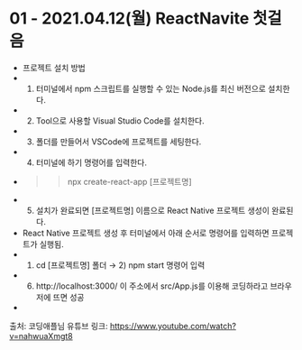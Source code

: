 # 01 - 2021.04.12(월) ReactNavite 첫걸음
- 프로젝트 설치 방법
- 1. 터미널에서 npm 스크립트를 실행할 수 있는 Node.js를 최신 버전으로 설치한다.
- 2. Tool으로 사용할 Visual Studio Code를 설치한다.
- 3. 폴더를 만들어서 VSCode에 프로젝트를 세팅한다.
- 4. 터미널에 하기 명령어를 입력한다. 
-    >> npx create-react-app [프로젝트명]
- 5. 설치가 완료되면 [프로젝트명] 이름으로 React Native 프로젝트 생성이 완료된다.
-    React Native 프로젝트 생성 후 터미널에서 아래 순서로 명령어를 입력하면 프로젝트가 실행됨.
-    1) cd [프로젝트명] 폴더 → 2) npm start 명령어 입력
- 6. http://localhost:3000/ 이 주소에서 src/App.js를 이용해 코딩하라고 브라우저에 뜨면 성공
-
출처: 코딩애플님 유튜브
링크: https://www.youtube.com/watch?v=nahwuaXmgt8
